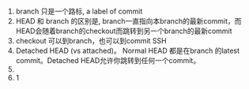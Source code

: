 #
1. branch 只是一个路标, a label of commit
2. HEAD 和 branch 的区别是, branch一直指向本branch的最新commit，而HEAD会随着branch的checkout而跳转到另一个branch的最新commit
3. checkout 可以到branch，也可以到commit SSH
4. Detached HEAD (vs attached)。 Normal HEAD 都是在branch 的latest commit。Detached HEAD允许你跳转到任何一个commit。
5.
6. 1
